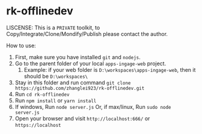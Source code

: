 # rk-offlinedev

LISCENSE:
This is a `PRIVATE` toolkit, to Copy/Integrate/Clone/Mondify/Publish please contact the author.

How to use:
 1. First, make sure you have installed `git` and `nodejs`.
 1. Go to the parent folder of your local `apps-ingage-web` project.
    1. Example: if your web folder is `D:\workspaces\apps-ingage-web`, then it should be `D:\workspaces\`
 1. Stay in this folder and run command `git clone https://github.com/zhanglei923/rk-offlinedev.git`
 1. Run `cd rk-offlinedev`
 1. Run `npm install` or `yarn install`
 1. If windows, Run `node server.js`
    Or, if max/linux, Run `sudo node server.js`
 1. Open your browser and visit `http://localhost:666/` or `https://localhost`

